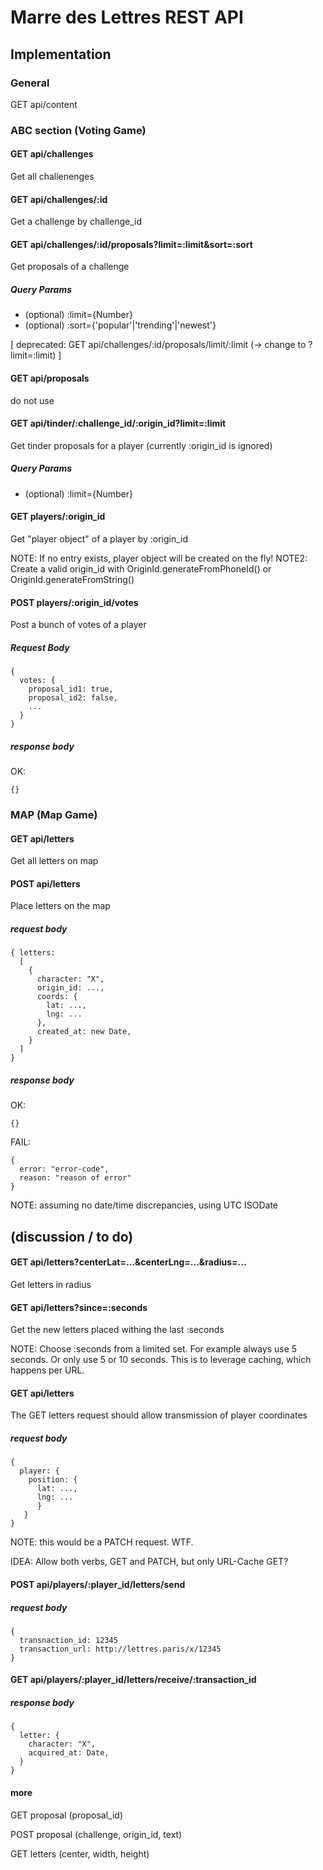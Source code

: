 # Marre des Lettres REST API

## Implementation

### General

GET api/content

### ABC section (Voting Game)

#### GET api/challenges
Get all challenenges

#### GET api/challenges/:id
Get a challenge by challenge_id

#### GET api/challenges/:id/proposals?limit=:limit&sort=:sort
Get proposals of a challenge

##### Query Params
- (optional) :limit={Number}
- (optional) :sort={'popular'|'trending'|'newest'}

[ deprecated: GET api/challenges/:id/proposals/limit/:limit (-> change to ?limit=:limit) ]

#### GET api/proposals
do not use

#### GET api/tinder/:challenge_id/:origin_id?limit=:limit
Get tinder proposals for a player
(currently :origin_id is ignored)

##### Query Params
- (optional) :limit={Number}

#### GET players/:origin_id
Get "player object" of a player by :origin_id

NOTE: If no entry exists, player object will be created on the fly!
NOTE2: Create a valid origin_id with OriginId.generateFromPhoneId() or OriginId.generateFromString()

#### POST players/:origin_id/votes 
Post a bunch of votes of a player

##### Request Body
```
{ 
  votes: { 
    proposal_id1: true, 
    proposal_id2: false, 
    ...
  } 
}
```

##### response body

OK: 
```
{}
```

### MAP (Map Game)

#### GET api/letters
Get all letters on map

#### POST api/letters 
Place letters on the map

##### request body
```
{ letters:
  [ 
    { 
      character: "X",
      origin_id: ...,
      coords: {
        lat: ...,
        lng: ...
      },
      created_at: new Date,
    } 
  ]
}
```

##### response body

OK: 
```
{}
```


FAIL: 
```
{ 
  error: "error-code", 
  reason: "reason of error"
}
```
NOTE: assuming no date/time discrepancies, using UTC ISODate



## (discussion / to do)

#### GET api/letters?centerLat=...&centerLng=...&radius=...
Get letters in radius

#### GET api/letters?since=:seconds
Get the new letters placed withing the last :seconds

NOTE: Choose :seconds from a limited set. For example always use 5 seconds. Or only use 5 or 10 seconds. This is to leverage caching, which happens per URL.

#### GET api/letters
The GET letters request should allow transmission of player coordinates

##### request body
```
{
  player: {
    position: {
      lat: ...,
      lng: ...
      }
   }
}
```

NOTE: this would be a PATCH request. WTF.

IDEA: Allow both verbs, GET and PATCH, but only URL-Cache GET?

#### POST api/players/:player_id/letters/send
##### request body
```
{
  transnaction_id: 12345
  transaction_url: http://lettres.paris/x/12345
}
```
#### GET api/players/:player_id/letters/receive/:transaction_id
##### response body
```
{
  letter: {
    character: "X",
    acquired_at: Date,
  }
}
```

#### more

GET proposal (proposal_id)

POST proposal (challenge, origin_id, text)

GET letters (center, width, height)
